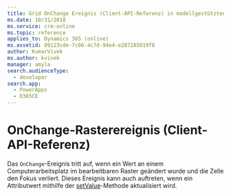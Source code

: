 ```yaml
---
title: Grid OnChange Ereignis (Client-API-Referenz) in modellgestützten Apps| MicrosoftDocs
ms.date: 10/31/2018
ms.service: crm-online
ms.topic: reference
applies_to: Dynamics 365 (online)
ms.assetid: 89123cde-7c66-4c7d-94e4-e287285019f8
author: KumarVivek
ms.author: kvivek
manager: amyla
search.audienceType:
  - developer
search.app:
  - PowerApps
  - D365CE
---
```

# <a name="grid-onchange-event-client-api-reference"></a>OnChange-Rasterereignis (Client-API-Referenz)



Das `OnChange`-Ereignis tritt auf, wenn ein Wert an einem Computerarbeitsplatz im bearbeitbaren Raster geändert wurde und die Zelle den Fokus verliert. Dieses Ereignis kann auch auftreten, wenn ein Attributwert mithilfe der [setValue](../attributes/setValue.md)-Methode aktualisiert wird. 




